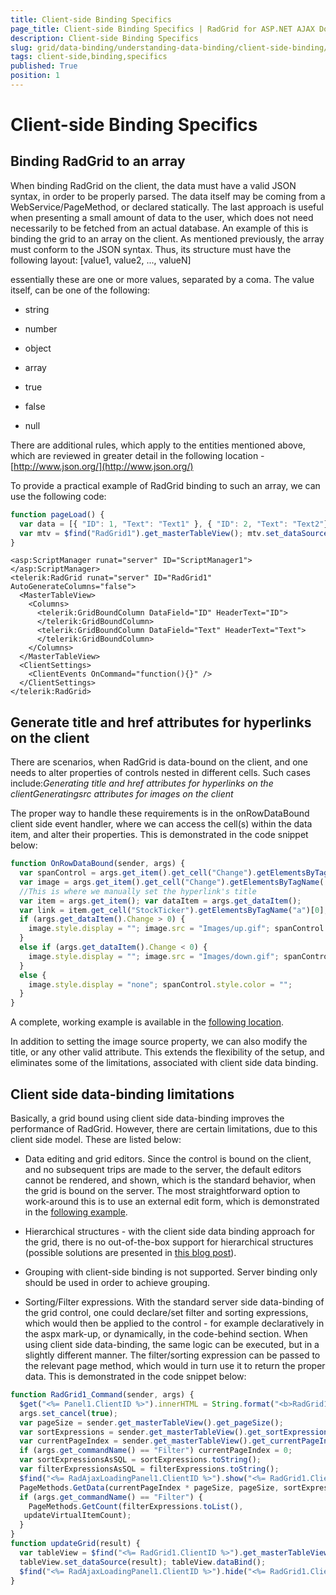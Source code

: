 ```yaml
---
title: Client-side Binding Specifics
page_title: Client-side Binding Specifics | RadGrid for ASP.NET AJAX Documentation
description: Client-side Binding Specifics
slug: grid/data-binding/understanding-data-binding/client-side-binding/client-side-binding-specifics
tags: client-side,binding,specifics
published: True
position: 1
---
```


# Client-side Binding Specifics



## Binding RadGrid to an array

When binding RadGrid on the client, the data must have a valid JSON syntax, in order to be properly parsed. The data itself may be coming from a WebService/PageMethod, or declared statically. The last approach is useful when presenting a small amount of data to the user, which does not need necessarily to be fetched from an actual database. An example of this is binding the grid to an array on the client. As mentioned previously, the array must conform to the JSON syntax. Thus, its structure must have the following layout:
          [value1, value2, ..., valueN]
        

essentially these are one or more values, separated by a coma. The value itself, can be one of the following:

* string

* number

* object

* array

* true

* false

* null

There are additional rules, which apply to the entities mentioned above, which are reviewed in greater detail in the following location - [http://www.json.org/](http://www.json.org/)

To provide a practical example of RadGrid binding to such an array, we can use the following code:

````JavaScript
function pageLoad() {
  var data = [{ "ID": 1, "Text": "Text1" }, { "ID": 2, "Text": "Text2"}];
  var mtv = $find("RadGrid1").get_masterTableView(); mtv.set_dataSource(data); mtv.dataBind();
}
````



````ASP.NET
<asp:ScriptManager runat="server" ID="ScriptManager1">
</asp:ScriptManager>
<telerik:RadGrid runat="server" ID="RadGrid1" AutoGenerateColumns="false">
  <MasterTableView>
    <Columns>
      <telerik:GridBoundColumn DataField="ID" HeaderText="ID">
      </telerik:GridBoundColumn>
      <telerik:GridBoundColumn DataField="Text" HeaderText="Text">
      </telerik:GridBoundColumn>
    </Columns>
  </MasterTableView>
  <ClientSettings>
    <ClientEvents OnCommand="function(){}" />
  </ClientSettings>
</telerik:RadGrid>
````



## Generate title and href attributes for hyperlinks on the client

There are scenarios, when RadGrid is data-bound on the client, and one needs to alter properties of controls nested in different cells. Such cases include:*Generating title and href attributes for hyperlinks on the clientGeneratingsrc attributes for images on the client*

The proper way to handle these requirements is in the onRowDataBound client side event handler, where we can access the cell(s) within the data item, and alter their properties. This is demonstrated in the code snippet below:

````JavaScript
function OnRowDataBound(sender, args) {
  var spanControl = args.get_item().get_cell("Change").getElementsByTagName('span')[0];
  var image = args.get_item().get_cell("Change").getElementsByTagName('img')[0];
  //This is where we manually set the hyperlink's title
  var item = args.get_item(); var dataItem = args.get_dataItem();
  var link = item.get_cell("StockTicker").getElementsByTagName("a")[0]; link.title = dataItem.StockTicker + " (change: " + dataItem.Change + ")";
  if (args.get_dataItem().Change > 0) {
    image.style.display = ""; image.src = "Images/up.gif"; spanControl.style.color = "green";
  }
  else if (args.get_dataItem().Change < 0) {
    image.style.display = ""; image.src = "Images/down.gif"; spanControl.style.color = "red";
  }
  else {
    image.style.display = "none"; spanControl.style.color = "";
  }
}
````



A complete, working example is available in the [following location](http://demos.telerik.com/aspnet-ajax/grid/examples/client/livedata/defaultcs.aspx).

In addition to setting the image source property, we can also modify the title, or any other valid attribute. This extends the flexibility of the setup, and eliminates some of the limitations, associated with client side data binding.

## Client side data-binding limitations

Basically, a grid bound using client side data-binding improves the performance of RadGrid. However, there are certain limitations, due to this client side model. These are listed below:

* Data editing and grid editors. Since the control is bound on the client, and no subsequent trips are made to the server, the default editors cannot be rendered, and shown, which is the standard behavior, when the grid is bound on the server. The most straightforward option to work-around this is to use an external edit form, which is demonstrated in the [following example](http://demos.telerik.com/aspnet-ajax/grid/examples/client/insertupdatedelete/defaultcs.aspx).

* Hierarchical structures - with the client side data binding approach for the grid, there is no out-of-the-box support for hierarchical structures (possible solutions are presented in [this blog post](http://blogs.telerik.com/vladimirenchev/posts/08-09-09/how-to-telerik-radgrid-master-detail-client-side-data-binding-using-linq-to-sql-and-webservice.aspx	)).

* Grouping with client-side binding is not supported. Server binding only should be used in order to achieve grouping.

* Sorting/Filter expressions. With the standard server side data-binding of the grid control, one could declare/set filter and sorting expressions, which would then be applied to the control - for example declaratively in the aspx mark-up, or dynamically, in the code-behind section. When using client side data-binding, the same logic can be executed, but in a slightly different manner. The filter/sorting expression can be passed to the relevant page method, which would in turn use it to return the proper data. This is demonstrated in the code snippet below:

````JavaScript
function RadGrid1_Command(sender, args) {
  $get("<%= Panel1.ClientID %>").innerHTML = String.format("<b>RadGrid1_Command</b><br />CommandName : {0}, CommandArgument : {1} <br /><br />", args.get_commandName(), args.get_commandArgument());
  args.set_cancel(true);
  var pageSize = sender.get_masterTableView().get_pageSize();
  var sortExpressions = sender.get_masterTableView().get_sortExpressions(); var filterExpressions = sender.get_masterTableView().get_filterExpressions();
  var currentPageIndex = sender.get_masterTableView().get_currentPageIndex();
  if (args.get_commandName() == "Filter") currentPageIndex = 0;
  var sortExpressionsAsSQL = sortExpressions.toString();
  var filterExpressionsAsSQL = filterExpressions.toString();
  $find("<%= RadAjaxLoadingPanel1.ClientID %>").show("<%= RadGrid1.ClientID %>");
  PageMethods.GetData(currentPageIndex * pageSize, pageSize, sortExpressionsAsSQL, filterExpressions.toList(), updateGrid);
  if (args.get_commandName() == "Filter") {
    PageMethods.GetCount(filterExpressions.toList(),
   updateVirtualItemCount);
  }
}
function updateGrid(result) {
  var tableView = $find("<%= RadGrid1.ClientID %>").get_masterTableView();
  tableView.set_dataSource(result); tableView.dataBind();
  $find("<%= RadAjaxLoadingPanel1.ClientID %>").hide("<%= RadGrid1.ClientID %>");
}

````


